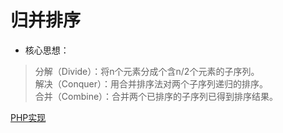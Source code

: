 # 归并排序

- 核心思想：
> 分解（Divide）：将n个元素分成个含n/2个元素的子序列。   
> 解决（Conquer）：用合并排序法对两个子序列递归的排序。   
> 合并（Combine）：合并两个已排序的子序列已得到排序结果。   

[PHP实现](./merge.php)
